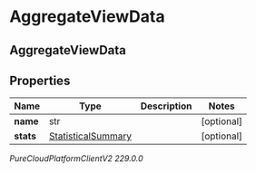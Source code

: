 # AggregateViewData

## AggregateViewData

## Properties

|Name | Type | Description | Notes|
|------------ | ------------- | ------------- | -------------|
| **name** | str |  | [optional] |
| **stats** | [StatisticalSummary](StatisticalSummary) |  | [optional] |



_PureCloudPlatformClientV2 229.0.0_
